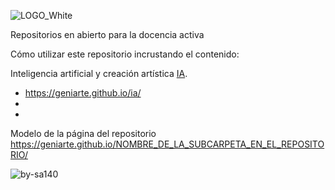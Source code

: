 
![LOGO_White](https://github.com/user-attachments/assets/71c93486-2c54-4eb6-b0b2-d1fe763e4a02)


Repositorios en abierto para la docencia activa

Cómo utilizar este repositorio incrustando el contenido:


<p>Inteligencia artificial y creación artística <a href="https://geniarte.github.io/ia/" target="_blank" rel="noopener noreferrer">IA</a>.</p>

- https://geniarte.github.io/ia/
-
-
Modelo de la página del repositorio
https://geniarte.github.io/NOMBRE_DE_LA_SUBCARPETA_EN_EL_REPOSITORIO/

![by-sa140](https://github.com/user-attachments/assets/524d74f3-9017-4682-90d6-8040b3e3e9d3)



